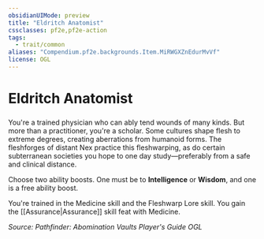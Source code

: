 ```yaml
---
obsidianUIMode: preview
title: "Eldritch Anatomist"
cssclasses: pf2e,pf2e-action
tags:
  - trait/common
aliases: "Compendium.pf2e.backgrounds.Item.MiRWGXZnEdurMvVf"
license: OGL
---
```

# Eldritch Anatomist

### 






You're a trained physician who can ably tend wounds of many kinds. But more than a practitioner, you're a scholar. Some cultures shape flesh to extreme degrees, creating aberrations from humanoid forms. The fleshforges of distant Nex practice this fleshwarping, as do certain subterranean societies you hope to one day study—preferably from a safe and clinical distance.

Choose two ability boosts. One must be to **Intelligence** or **Wisdom**, and one is a free ability boost.

You're trained in the Medicine skill and the Fleshwarp Lore skill. You gain the [[Assurance|Assurance]] skill feat with Medicine.

*Source: Pathfinder: Abomination Vaults Player's Guide*
*OGL*